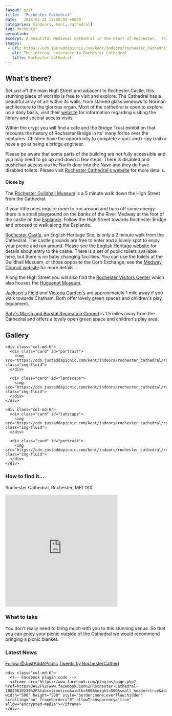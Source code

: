 ```yaml
---
layout: post
title:  "Rochester Cathedral"
date:   2018-02-21 12:00:04 +0000
categories: [indoors, kent, cathedral]
tag: Rochester
permalink: 
excerpt: A beautiful Medieval Cathedral in the heart of Rochester.  This building is a feast for the eyes and soul. It offers a cafe, gift shop and toilets.  There are family activities available and the Bridge Trust currently have an exhibition in the crypt recounting the history of Rochester Bridge.
images:
 - url: https://cdn.justaddapicnic.com/kent/indoors/rochester_cathedral/rochester6.jpg
   alt: The internal enterance to Rochester Cathedral
   title: Rochester Cathedral
---
```


## What's there?

Set just off the main High Street and adjacent to Rochester Castle, this stunning place of worship is free to visit and explore.  The Cathedral has a beautiful array of art within its walls; from stained glass windows to Norman architecture to the glorious organ.  Most of the cathedral is open to explore on a daily basis, visit their [website](https://www.rochestercathedral.org/opening-hours/) for information regarding visiting the library and special access visits.

Within the crypt you will find a cafe and the Bridge Trust exhibition that recounts the history of Rochester Bridge in its' many forms over the centuries.  Children have the opportunity to complete a quiz and i-spy trail or have a go at being a bridge engineer.

Please be aware that some parts of the building are not fully accessible and you may need to go up and down a few steps.  There is disabled and pushchair access via the North door into the Nave and they do have disabled toilets.  Please visit [Rochester Cathedral's website](https://www.rochestercathedral.org/opening-hours/) for more details.

#### Close by

The [Rochester Guildhall Museum](http://www.justaddapicnic.com/indoors/kent/museum/2018/01/02/guildhall_museum.html) is a 5 minute walk down the High Street from the Cathedral.

If your little ones require room to run around and burn off some energy there is a small playground on the banks of the River Medway at the foot of the castle on the [Esplande](https://justaddapicnic.com/outdoors/kent/park/2018/05/08/rochester-esplanade.html). Follow the High Street towards Rochester Bridge and proceed to walk along the Esplande.

[Rochester Castle](http://www.english-heritage.org.uk/visit/places/rochester-castle/), an English Heritage Site, is only a 2 minute walk from the Cathedral.  The castle grounds are free to enter and a lovely spot to enjoy your picnic and run around. Please see the [English Heritage website](http://www.english-heritage.org.uk/visit/places/rochester-castle/) for details about entry to the castle. There is a set of public toilets available here, but there is no baby changing facilities.  You can use the toilets at the Guildhall Musuem, or those opposite the Corn Exchange, see the [Medway Council website](http://www.medway.gov.uk/information/findmynearest.aspx?stype=36) for more details.  

Along the High Street you will also find the [Rochester Visitors Center](https://www.visitmedway.org/getting-here/visitor-information-centre/) which also houses the [Huguenot Museum](http://huguenotmuseum.org/). 

[Jackson's Field]() and [Victoria Garden's](/outdoors/kent/park/2018/09/17/victoria-gardens.html) are approximately 1 mile away if you walk towards Chatham.  Both offer lovely green spaces and children's play equipment.

[Baty's Marsh and Borstal Recreation Ground](https://justaddapicnic.com/outdoors/kent/park/2018/07/17/batys-marsh-borstal-rec.html) is 1.5 miles away from the Cathedral and offers a lovely open green space and children's play area.

## Gallery

<div class="container">

  <div class="row">

    <div class="col-md-6">
      <div class="card" id="portrait">
        <img src="https://cdn.justaddapicnic.com/kent/indoors/rochester_cathedral/rochester2.jpg" class="img-fluid">
      </div>

      <div class="card" id="landscape">
        <img src="https://cdn.justaddapicnic.com/kent/indoors/rochester_cathedral/rochester1.jpg" class="img-fluid">
      </div>  
    </div>

    <div class="col-md-6">
      <div class="card" id="lanscape">
        <img src="https://cdn.justaddapicnic.com/kent/indoors/rochester_cathedral/rochester4.jpg" class="img-fluid">
      </div>

      <div class="card" id="portrait">
        <img src="https://cdn.justaddapicnic.com/kent/indoors/rochester_cathedral/rochester5.jpg" class="img-fluid">
      </div>
    </div>

<!--     <div class="col-md-4">
      <div class="card" id="portrait">
        <img src="" class="img-fluid">
      </div>

      <div class="card" id="landscape">
        <img src="" class="img-fluid">
      </div>
    </div> -->

  </div>      
</div>


### How to find it...
Rochester Cathedral, Rochester, ME1 1SX

<iframe src="https://www.google.com/maps/embed?pb=!1m18!1m12!1m3!1d2489.765149847201!2d0.5012089163226509!3d51.38899422717374!2m3!1f0!2f0!3f0!3m2!1i1024!2i768!4f13.1!3m3!1m2!1s0x47d8cc58754813d5%3A0xcb9544de887a0531!2sRochester+Cathedral!5e0!3m2!1sen!2suk!4v1519216835408" width="350" height="350" frameborder="0" style="border:0" allowfullscreen></iframe>

### What to take
You don't really need to bring much with you to this stunning venue.  So that you can enjoy your picnic outside of the Cathedral we would recommend bringing a picnic blanket.

### Latest News

<div class="container">
  <div class="row">
    <div class="col-md-6">
      <!-- Follow JAAP on Twitter -->
      <a href="https://twitter.com/JustAddAPicnic?ref_src=twsrc%5Etfw" class="twitter-follow-button" data-show-count="false">Follow @JustAddAPicnic</a><script async src="https://platform.twitter.com/widgets.js" charset="utf-8"></script>
      <!-- Twitter plugin code -->
      <a class="twitter-timeline" data-width="1000" data-height="500" href="https://twitter.com/RochesterCathed?ref_src=twsrc%5Etfw">Tweets by RochesterCathed</a> <script async src="https://platform.twitter.com/widgets.js" charset="utf-8"></script>
    </div>
  
    <div class="col-md-6">
      <!-- Facebook plugin code -->
      <iframe src="https://www.facebook.com/plugins/page.php?href=https%3A%2F%2Fwww.facebook.com%2FRochester-Cathedral-28029619230%2F&tabs=timeline&width=500&height=500&small_header=true&adapt_container_width=true&hide_cover=false&show_facepile=true&appId" width="500" height="500" style="border:none;overflow:hidden" scrolling="no" frameborder="0" allowTransparency="true" allow="encrypted-media"></iframe>
    </div>
  </div>
</div>

